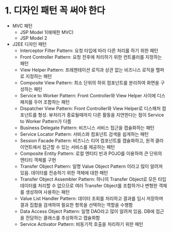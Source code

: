 # 1. 디자인 패턴 꼭 써야 한다
- MVC 패턴 
    - JSP Model 1(애매한 MVC)
    - JSP Model 2
- J2EE 디자인 패턴
    - Interceptor Filter Pattern: 요청 타입에 따라 다른 처리를 하기 위한 패턴
    - Front Controller Pattern: 요청 전후에 처리하기 위한 컨트롤러를 지정하는 패턴
    - View Helper Pattern: 프레젠테이션 로직과 상관 없는 비즈니스 로직을 헬퍼로 지정하는 패턴
    - Composite View Pattern: 최소 단위의 하위 컴포넌트를 분리하여 화면을 구성하는 패턴
    - Service to Worker Pattern: Front Controller와 View Helper 사이에 디스패치를 두어 조합하는 패턴
    - Dispatcher View Pattern: Front Controller와 View Helper로 디스패처 컴포넌트를 형성. 뷰처리가 종료될때까지 다른 활동을 지연한다는 점이 Service to Worker Pattern가 다름
    - Business Delegate Pattern: 비즈니스 서비스 접근을 캡슐화하는 패턴
    - Service Locator Pattern: 서비스와 컴포넌트 검색을 쉽게하는 패턴
    - Session Facade Pattern: 비즈니스 티어 컴포넌트를 캡슐화하고, 원격 클라이언트에서 접근할 수 있는 서비스를 제공하는 패턴
    - Composite Entity Pattern: 로컬 엔티티 빈과 POJO를 이용하여 큰 단위의 엔티티 객체를 구현
    - Transfer Object Pattern: 일명 Value Object Pattern 이라고 많이 알려져 있음. 데이터를 전송하기 위한 객체에 대한 패턴
    - Transfer Object Assembler Pattern: 하나의 Transfer Object로 모든 타입 데이터를 처리할 수 없으므로 여러 Transfer Object를 조합하거나 변형한 객체를 생성하여 사용하는 패턴
    - Value List Handler Pattern: 데이터 조회를 처리하고 결과를 임시 저장하며 결과 집합을 검색하여 필요한 항목을 선택하는 역할을 수행함
    - Data Access Object Pattern: 일명 DAO라고 많이 알려져 있음. DB에 접근을 전담하는 클래스를 추상화하고 캡슐화함
    - Service Activator Pattern: 비동기적 호출을 처리하기 위한 패턴